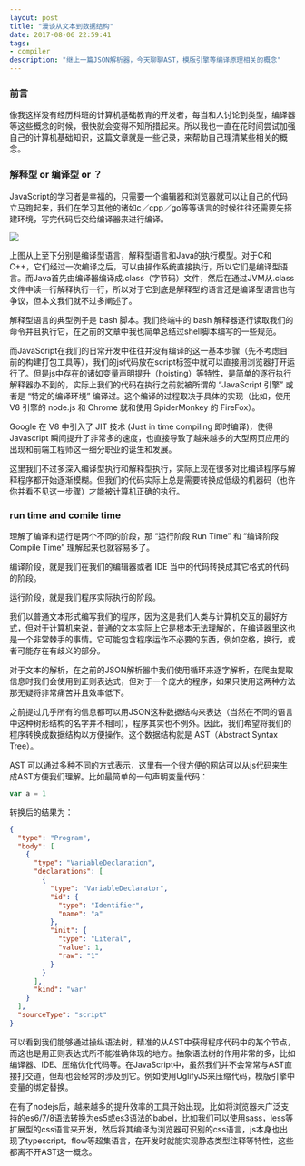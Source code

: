 ```yaml
---
layout: post
title: "漫谈从文本到数据结构"
date: 2017-08-06 22:59:41
tags:
- compiler
description: "继上一篇JSON解析器，今天聊聊AST，模版引擎等编译原理相关的概念"
---
```


### 前言

像我这样没有经历科班的计算机基础教育的开发者，每当和人讨论到类型，编译器等这些概念的时候，很快就会变得不知所措起来。所以我也一直在花时间尝试加强自己的计算机基础知识，这篇文章就是一些记录，来帮助自己理清某些相关的概念。

### 解释型 or 编译型 or ？

JavaScript的学习者是幸福的，只需要一个编辑器和浏览器就可以让自己的代码立马跑起来，我们在学习其他的诸如c／cpp／go等等语言的时候往往还需要先搭建环境，写完代码后交给编译器来进行编译。

![]({{site.url}}/assets/images/2017-08-06/1.jpg)

上图从上至下分别是编译型语言，解释型语言和Java的执行模型。对于C和C++，它们经过一次编译之后，可以由操作系统直接执行，所以它们是编译型语言。而Java首先由编译器编译成.class（字节码）文件，然后在通过JVM从.class文件中读一行解释执行一行，所以对于它到底是解释型的语言还是编译型语言也有争议，但本文我们就不过多阐述了。

解释型语言的典型例子是 bash 脚本。我们终端中的 bash 解释器逐行读取我们的命令并且执行它，在之前的文章中我也简单总结过shell脚本编写的一些规范。

而JavaScript在我们的日常开发中往往并没有编译的这一基本步骤（先不考虑目前的构建打包工具等），我们的js代码放在script标签中就可以直接用浏览器打开运行了。但是js中存在的诸如变量声明提升（hoisting）等特性，是简单的逐行执行解释器办不到的，实际上我们的代码在执行之前就被所谓的 “JavaScript 引擎” 或者是 “特定的编译环境” 编译过。这个编译的过程取决于具体的实现（比如，使用 V8 引擎的 node.js 和 Chrome 就和使用 SpiderMonkey 的 FireFox）。

Google 在 V8 中引入了 JIT 技术 (Just in time compiling 即时编译)，使得Javascript 瞬间提升了非常多的速度，也直接导致了越来越多的大型网页应用的出现和前端工程师这一细分职业的诞生和发展。

这里我们不过多深入编译型执行和解释型执行，实际上现在很多对比编译程序与解释程序都开始逐渐模糊。但我们的代码实际上总是需要转换成低级的机器码（也许你并看不见这一步骤）才能被计算机正确的执行。

### run time and comile time

理解了编译和运行是两个不同的阶段，那 “运行阶段 Run Time” 和 “编译阶段 Compile Time” 理解起来也就容易多了。

编译阶段，就是我们在我们的编辑器或者 IDE 当中的代码转换成其它格式的代码的阶段。

运行阶段，就是我们程序实际执行的阶段。

我们以普通文本形式编写我们的程序，因为这是我们人类与计算机交互的最好方式，但对于计算机来说，普通的文本实际上它是根本无法理解的，在编译器里这也是一个非常棘手的事情。它可能包含程序运作不必要的东西，例如空格，换行，或者可能存在有歧义的部分。

对于文本的解析，在之前的JSON解析器中我们使用循环来逐字解析，在爬虫提取信息时我们会使用到正则表达式，但对于一个庞大的程序，如果只使用这两种方法那无疑将非常痛苦并且效率低下。

之前提过几乎所有的信息都可以用JSON这种数据结构来表达（当然在不同的语言中这种树形结构的名字并不相同），程序其实也不例外。因此，我们希望将我们的程序转换成数据结构以方便操作。这个数据结构就是 AST（Abstract Syntax Tree）。

AST 可以通过多种不同的方式表示，这里有[一个很方便的网站](http://esprima.org/demo/parse.html#)可以从js代码来生成AST方便我们理解。比如最简单的一句声明变量代码：

```js
var a = 1
```

转换后的结果为：

```json
{
  "type": "Program",
  "body": [
    {
      "type": "VariableDeclaration",
      "declarations": [
        {
          "type": "VariableDeclarator",
          "id": {
            "type": "Identifier",
            "name": "a"
          },
          "init": {
            "type": "Literal",
            "value": 1,
            "raw": "1"
          }
        }
      ],
      "kind": "var"
    }
  ],
  "sourceType": "script"
}
```

可以看到我们能够通过操纵语法树，精准的从AST中获得程序代码中的某个节点，而这也是用正则表达式所不能准确体现的地方。抽象语法树的作用非常的多，比如编译器、IDE、压缩优化代码等。在JavaScript中，虽然我们并不会常常与AST直接打交道，但却也会经常的涉及到它。例如使用UglifyJS来压缩代码，模版引擎中变量的绑定替换。

在有了nodejs后，越来越多的提升效率的工具开始出现，比如将浏览器未广泛支持的es6/7/8语法转换为es5或es3语法的babel，比如我们可以使用sass，less等扩展型的css语言来开发，然后将其编译为浏览器可识别的css语言，js本身也出现了typescript，flow等超集语言，在开发时就能实现静态类型注释等特性，这些都离不开AST这一概念。






